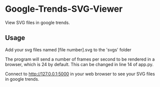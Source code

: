 # Google-Trends-SVG-Viewer
View SVG files in google trends.

## Usage
Add your svg files named [file number].svg to the 'svgs' folder

The program will send a number of frames per second to be rendered in a browser, which is 24 by default. This can be changed in line 14 of app.py. 

Connect to http://127.0.0.1:5000 in your web browser to see your SVG files in google trends.
